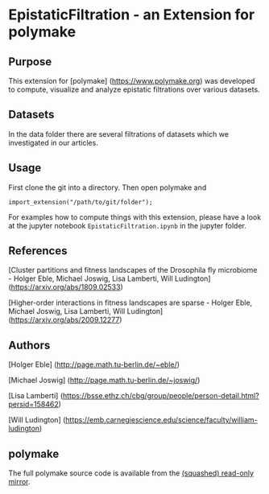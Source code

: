 # EpistaticFiltration - an Extension for polymake

## Purpose
This extension for [polymake] (https://www.polymake.org) was developed to compute, visualize and analyze epistatic filtrations over various datasets.

## Datasets
In the data folder there are several filtrations of datasets which we investigated in our articles. 

## Usage
First clone the git into a directory. Then open polymake and
```
import_extension("/path/to/git/folder");
```
For examples how to compute things with this extension, please have a look at the jupyter notebook `EpistaticFiltration.ipynb` in the jupyter folder.


## References
[Cluster partitions and fitness landscapes of the Drosophila fly microbiome - Holger Eble, Michael Joswig, Lisa Lamberti, Will Ludington] (https://arxiv.org/abs/1809.02533)

[Higher-order interactions in fitness landscapes are sparse - Holger Eble, Michael Joswig, Lisa Lamberti, Will Ludington] (https://arxiv.org/abs/2009.12277)

## Authors
[Holger Eble] (http://page.math.tu-berlin.de/~eble/)

[Michael Joswig] (http://page.math.tu-berlin.de/~joswig/)

[Lisa Lamberti] (https://bsse.ethz.ch/cbg/group/people/person-detail.html?persid=158462)

[Will Ludington] (https://emb.carnegiescience.edu/science/faculty/william-ludington)

## polymake
The full polymake source code is available from the [(squashed) read-only mirror](https://github.com/polymake/polymake).

